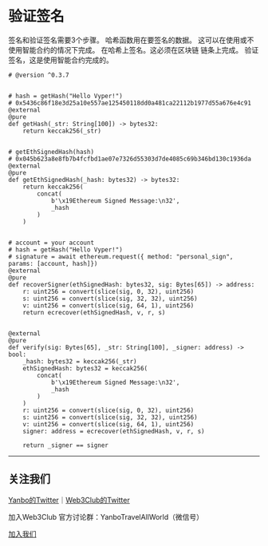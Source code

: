 # 验证签名
签名和验证签名需要3个步骤。
哈希函数用在要签名的数据。
这可以在使用或不使用智能合约的情况下完成。
在哈希上签名。这必须在区块链 链条上完成。
验证签名，这是使用智能合约完成的。

```
# @version ^0.3.7


# hash = getHash("Hello Vyper!")
# 0x5436c86f18e3d25a10e557ae125450118dd0a481ca22112b1977d55a676e4c91
@external
@pure
def getHash(_str: String[100]) -> bytes32:
    return keccak256(_str)


# getEthSignedHash(hash)
# 0x045b623a8e8fb7b4fcfbd1ae07e7326d55303d7de4085c69b346bd130c1936da
@external
@pure
def getEthSignedHash(_hash: bytes32) -> bytes32:
    return keccak256(
        concat(
            b'\x19Ethereum Signed Message:\n32',
            _hash
        )
    )


# account = your account
# hash = getHash("Hello Vyper!")
# signature = await ethereum.request({ method: "personal_sign", params: [account, hash]})
@external
@pure
def recoverSigner(ethSignedHash: bytes32, sig: Bytes[65]) -> address:
    r: uint256 = convert(slice(sig, 0, 32), uint256)
    s: uint256 = convert(slice(sig, 32, 32), uint256)
    v: uint256 = convert(slice(sig, 64, 1), uint256)
    return ecrecover(ethSignedHash, v, r, s)


@external
@pure
def verify(sig: Bytes[65], _str: String[100], _signer: address) -> bool:
    _hash: bytes32 = keccak256(_str)
    ethSignedHash: bytes32 = keccak256(
        concat(
            b'\x19Ethereum Signed Message:\n32',
            _hash
        )
    )
    r: uint256 = convert(slice(sig, 0, 32), uint256)
    s: uint256 = convert(slice(sig, 32, 32), uint256)
    v: uint256 = convert(slice(sig, 64, 1), uint256)
    signer: address = ecrecover(ethSignedHash, v, r, s)

    return _signer == signer
```

---
## 关注我们
[Yanbo的Twitter](https://twitter.com/YanboOfficial)｜[Web3Club的Twitter](https://twitter.com/Web3ClubCN)

加入Web3Club 官方讨论群：YanboTravelAllWorld（微信号）

[加入我们](https://github.com/Web3-Club/Intro./blob/main/Join%20club.md)